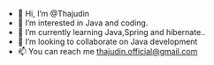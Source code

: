 - 👋 Hi, I’m @Thajudin
- 👀 I’m interested in Java and coding.
- 🌱 I’m currently learning Java,Spring and hibernate..
- 💞️ I’m looking to collaborate on Java development 
- 📫 You can reach me thajudin.official@gmail.com

<!---
Thajudin/Thajudin is a ✨ special ✨ repository because its `README.md` (this file) appears on your GitHub profile.
You can click the Preview link to take a look at your changes.
--->
